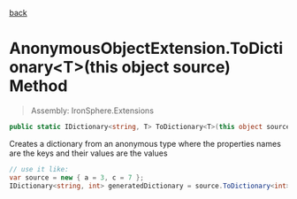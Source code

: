 ﻿

[back](/IronSphere.Extensions/types/AnonymousObjectExtension)

# AnonymousObjectExtension.ToDictionary&lt;T&gt;(this object source) Method

> Assembly: IronSphere.Extensions

```csharp
public static IDictionary<string, T> ToDictionary<T>(this object source);
```

Creates a dictionary from an anonymous type where the properties names are the keys and their values are the values

```csharp
// use it like:
var source = new { a = 3, c = 7 };
IDictionary<string, int> generatedDictionary = source.ToDictionary<int>();
``` 